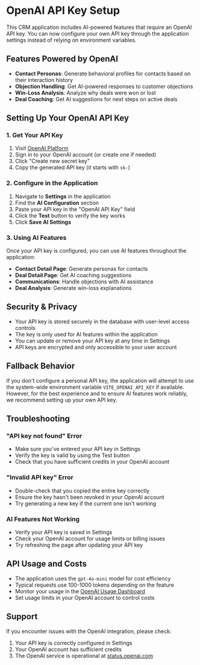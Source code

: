 # OpenAI API Key Setup

This CRM application includes AI-powered features that require an OpenAI API key. You can now configure your own API key through the application settings instead of relying on environment variables.

## Features Powered by OpenAI

- **Contact Personas**: Generate behavioral profiles for contacts based on their interaction history
- **Objection Handling**: Get AI-powered responses to customer objections
- **Win-Loss Analysis**: Analyze why deals were won or lost
- **Deal Coaching**: Get AI suggestions for next steps on active deals

## Setting Up Your OpenAI API Key

### 1. Get Your API Key

1. Visit [OpenAI Platform](https://platform.openai.com/api-keys)
2. Sign in to your OpenAI account (or create one if needed)
3. Click "Create new secret key"
4. Copy the generated API key (it starts with `sk-`)

### 2. Configure in the Application

1. Navigate to **Settings** in the application
2. Find the **AI Configuration** section
3. Paste your API key in the "OpenAI API Key" field
4. Click the **Test** button to verify the key works
5. Click **Save AI Settings**

### 3. Using AI Features

Once your API key is configured, you can use AI features throughout the application:

- **Contact Detail Page**: Generate personas for contacts
- **Deal Detail Page**: Get AI coaching suggestions
- **Communications**: Handle objections with AI assistance
- **Deal Analysis**: Generate win-loss explanations

## Security & Privacy

- Your API key is stored securely in the database with user-level access controls
- The key is only used for AI features within the application
- You can update or remove your API key at any time in Settings
- API keys are encrypted and only accessible to your user account

## Fallback Behavior

If you don't configure a personal API key, the application will attempt to use the system-wide environment variable `VITE_OPENAI_API_KEY` if available. However, for the best experience and to ensure AI features work reliably, we recommend setting up your own API key.

## Troubleshooting

### "API key not found" Error

- Make sure you've entered your API key in Settings
- Verify the key is valid by using the Test button
- Check that you have sufficient credits in your OpenAI account

### "Invalid API key" Error

- Double-check that you copied the entire key correctly
- Ensure the key hasn't been revoked in your OpenAI account
- Try generating a new key if the current one isn't working

### AI Features Not Working

- Verify your API key is saved in Settings
- Check your OpenAI account for usage limits or billing issues
- Try refreshing the page after updating your API key

## API Usage and Costs

- The application uses the `gpt-4o-mini` model for cost efficiency
- Typical requests use 100-1000 tokens depending on the feature
- Monitor your usage in the [OpenAI Usage Dashboard](https://platform.openai.com/usage)
- Set usage limits in your OpenAI account to control costs

## Support

If you encounter issues with the OpenAI integration, please check:

1. Your API key is correctly configured in Settings
2. Your OpenAI account has sufficient credits
3. The OpenAI service is operational at [status.openai.com](https://status.openai.com)
